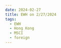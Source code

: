 ```yaml
---
date: 2024-02-27
title: EWH on 2/27/2024
tags: 
  - EWH
  - Hong Kong
  - MSCI
  - foreign
---
```

<div class="post">
<snapshot-grid 
    :reports="['2024/02/26/CTA/EWH', '2024/02/27/CTA/EWH', '2024/02/27/MTP/EWH']"
    chart="2024/02/27/Chart/EWH"
/>
<p>

</p>
<p>

</p>
</div>